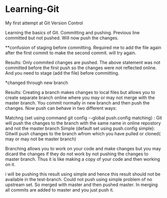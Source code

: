 # Learning-Git

My first attempt at Git Version Control

Learning the basics of Git. Committing and pushing. Previous line committed but not pushed.
Will now push the changes.

**confusion of staging before committing. Required me to add the file again after the first commit to make the second commit. will try again.

Results:
Only commited changes are pushed. The above statement was not committed before the first push so the changes were not reflected online. And you need to stage (add the file) before committing.  

*changed through new branch

Results:
Creating a branch makes changes to local files but allows you to create separate branch online where you may or may not merge with the master branch. You commit normally in new branch and then push the changes. Now push can behave in two different ways:

Matchng (set using command git config --global push.config matching) : Git will push the changes to the branch with the same name in online repostory and not the master branch
Simple (default set using push.config simple): Gitwill push changes to the branch wfrom which you have pulled or cloned( may or may not be master branch)

Branching allows you to work on your code and make changes but you may dicard the changes if they do not work by not pushing the changes to master branch. Thus it is like making a copy of your code and then working on it.

i will be pushing this result using simple and hence this result should not be available in the test-branch.
Could not push using simple problem of no upstream set. So merged with master and then pushed master. In merging all commits are added to master and you just push it.
